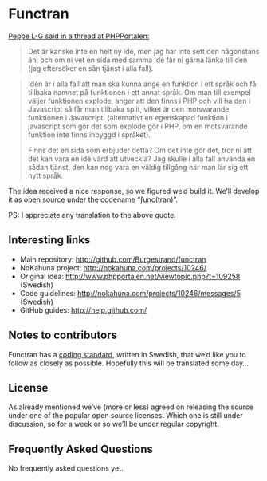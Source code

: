 Functran
========

[Peppe L-G said in a thread at PHPPortalen:](http://www.phpportalen.net/viewtopic.php?t=109258)

> Det är kanske inte en helt ny idé, men jag har inte sett den
> någonstans än, och om ni vet en sida med samma idé får ni gärna
> länka till den (jag eftersöker en sån tjänst i alla fall).

> Idén är i alla fall att man ska kunna ange en funktion i ett språk
> och få tillbaka namnet på funktionen i ett annat språk. Om man
> till exempel väljer funktionen explode, anger att den finns i PHP
> och vill ha den i Javascript så får man tillbaka split, vilket är
> den motsvarande funktionen i Javascript. (alternativt en egenskapad
> funktion i javascript som gör det som explode gör i PHP, om en
> motsvarande funktion inte finns inbyggd i språket).
>
> Finns det en sida som erbjuder detta? Om det inte gör det, tror ni
> att det kan vara en idé värd att utveckla? Jag skulle i alla fall
> använda en sådan tjänst, den kan nog vara en väldig tillgång när
> man lär sig ett nytt språk.

The idea received a nice response, so we figured we’d build it. We’ll 
develop it as open source under the codename “ƒunc(tran)”.

PS: I appreciate any translation to the above quote.


Interesting links
-----------------

- Main repository: <http://github.com/Burgestrand/functran>
- NoKahuna project: <http://nokahuna.com/projects/10246/>
- Original idea: <http://www.phpportalen.net/viewtopic.php?t=109258> (Swedish)
- Code guidelines: <http://nokahuna.com/projects/10246/messages/5> (Swedish)
- GitHub guides: <http://help.github.com/>

Notes to contributors
---------------------

Functran has a [coding standard](http://nokahuna.com/projects/10246/messages/5), written in Swedish, that we’d like you
to follow as closely as possible. Hopefully this will be translated some day…

License
-------

As already mentioned we’ve (more or less) agreed on releasing the source
under one of the popular open source licenses. Which one is still under
discussion, so for a week or so we’ll be under regular copyright.


Frequently Asked Questions
--------------------------

No frequently asked questions yet.